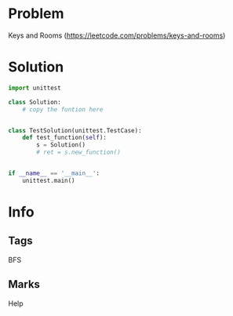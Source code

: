 # Problem
Keys and Rooms
(https://leetcode.com/problems/keys-and-rooms)

# Solution
```python
import unittest

class Solution:
    # copy the funtion here


class TestSolution(unittest.TestCase):
    def test_function(self):
        s = Solution()
        # ret = s.new_function()


if __name__ == '__main__':
    unittest.main()

```
# Info
## Tags
BFS
## Marks
Help

[comment]: <timestamp:2019-03-08>
